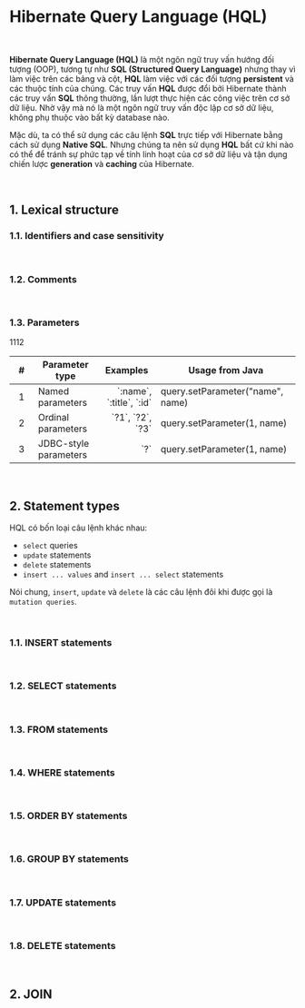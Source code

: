 # Hibernate Query Language (HQL)

<br />

__Hibernate Query Language (HQL)__ là một ngôn ngữ truy vấn hướng đối tượng (OOP), tương tự như __SQL (Structured Query Language)__ nhưng thay vì làm việc trên các bảng và cột, __HQL__ làm việc với các đối tượng __persistent__ và các thuộc tính của chúng. Các truy vấn __HQL__ được đổi bởi Hibernate thành các truy vấn __SQL__ thông thường, lần lượt thực hiện các công việc trên cơ sở dữ liệu. Nhờ vậy mà nó là một ngôn ngữ truy vấn độc lập cơ sở dữ liệu, không phụ thuộc vào bất kỳ database nào.

Mặc dù, ta có thể sử dụng các câu lệnh __SQL__ trực tiếp với Hibernate bằng cách sử dụng __Native SQL__. Nhưng chúng ta nên sử dụng __HQL__ bất cứ khi nào có thể để tránh sự phức tạp về tính linh hoạt của cơ sở dữ liệu và tận dụng chiến lược __generation__ và __caching__ của Hibernate.

<br />

## 1. Lexical structure

### 1.1. Identifiers and case sensitivity

<br />

### 1.2. Comments

<br />

### 1.3. Parameters

<table>
  <thead>
    <tr>
      <th width="112px">#</th> 1112
      <th width="150px">Parameter type</th>
      <th width="150px">Examples</th>
      <th width="300px">Usage from Java</th>
    </tr>
  </thead>
  <tbody>
    <tr>
      <td align="center">1</td>
      <td align="left">Named parameters</td>
      <td align="right"> `:name`, `:title`, `:id` </td>
      <td align="left">query.setParameter("name", name)</td>
    </tr>
    <tr>
      <td align="center">2</td>
      <td align="left">Ordinal parameters</td>
      <td align="right"> `?1`, `?2`, `?3` </td>
      <td align="left">query.setParameter(1, name)</td>
    </tr>
    <tr>
      <td align="center">3</td>
      <td align="left">JDBC-style parameters</td>
      <td align="right"> `?` </td>
      <td align="left">query.setParameter(1, name)</td>
    </tr>
  </tbody>
</table>



<br />

## 2. Statement types

HQL có bốn loại câu lệnh khác nhau:
- `select` queries
- `update` statements
- `delete` statements
- `insert ... values` and `insert ... select` statements

Nói chung, `insert`, `update` và `delete` là các câu lệnh đôi khi được gọi là `mutation queries`.

<br />

### 1.1. INSERT statements

<br />

### 1.2. SELECT statements

<br />

### 1.3. FROM statements

<br />

### 1.4. WHERE statements

<br />

### 1.5. ORDER BY statements

<br />

### 1.6. GROUP BY statements

<br />

### 1.7. UPDATE statements

<br />

### 1.8. DELETE statements

<br />

## 2. JOIN

<br />
